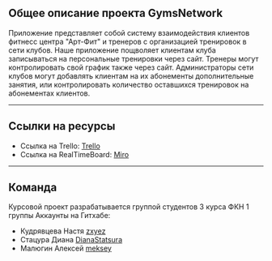 ## Общее описание проекта GymsNetwork
Приложение представляет собой систему взаимодействия клиентов фитнесс центра "Арт-Фит" и тренеров с организацией тренировок в сети клубов. Наше приложение пощволяет клиентам клуба записываться на персональные тренировки через сайт. Тренеры могут контролировать свой график также через сайт. Администраторы сети клубов могут добавлять клиентам на их абонементы дополнительные занятия, или  контролировать количество оставшихся тренировок на абонементах клиентов.
***
## Ссылки на ресурсы
* Ссылка на Trello: [Trello](https://trello.com/b/7w3XZgNG/gymsnetwork)
* Ссылка на RealTimeBoard: [Miro](https://miro.com/app/board/o9J_kxmm3BI=/)
***
## Команда
Курсовой проект разрабатывается группой студентов 3 курса ФКН 1 группы
Аккаунты на Гитхабе: 
* Кудрявцева Настя 	[zxyez](https://github.com/zxyez)
* Стацура Диана 		[DianaStatsura](https://github.com/DianaStatsura) 
* Малюгин Алексей 	[meksey](https://github.com/meksey)
